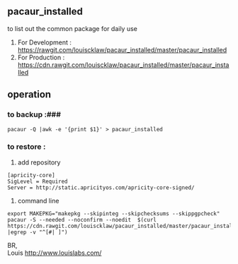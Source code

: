 ## pacaur_installed ##
to list out the common package for daily use  

1. For Development : https://rawgit.com/louiscklaw/pacaur_installed/master/pacaur_installed
1. For Production  : https://cdn.rawgit.com/louiscklaw/pacaur_installed/master/pacaur_installed

## operation ##
### to backup :###
```
pacaur -Q |awk -e '{print $1}' > pacaur_installed
```

### to restore : ###

1. add repository   
```
[apricity-core]
SigLevel = Required
Server = http://static.apricityos.com/apricity-core-signed/
```

1. command line  
```
export MAKEPKG="makepkg --skipinteg --skipchecksums --skippgpcheck"
pacaur -S --needed --noconfirm --noedit  $(curl  https://cdn.rawgit.com/louiscklaw/pacaur_installed/master/pacaur_installed |egrep -v "^[#| ]")
```

BR,  
Louis
http://www.louislabs.com/